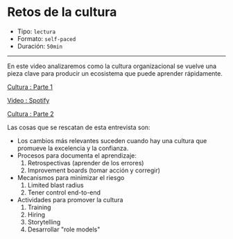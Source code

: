 # Retos de la cultura

* Tipo: `lectura`
* Formato: `self-paced`
* Duración: `50min`

***

En este video analizaremos como la cultura organizacional se vuelve una 
pieza clave para producir un ecosistema que puede aprender rápidamente.


[Cultura : Parte 1](https://www.useloom.com/share/90102cf63263435faa7f867c1e9c2d33)

[Video : Spotify](https://vimeo.com/94950270)

[Cultura : Parte 2](https://www.useloom.com/share/9829eb5e520a4ee69e2b915f2d388e30)

Las cosas que se rescatan de esta entrevista son:

* Los cambios más relevantes suceden cuando hay una cultura que promueve 
	la excelencia y la confianza.
* Procesos para documenta el aprendizaje:
	1. Retrospectivas (aprender de los errores)
	2. Improvement boards (tomar acción y corregir)
* Mecanismos para minimizar el riesgo
	1. Limited blast radius
	2. Tener control end-to-end
* Actividades para promover la cultura
	1. Training
	2. Hiring
	3. Storytelling
	4. Desarrollar "role models"